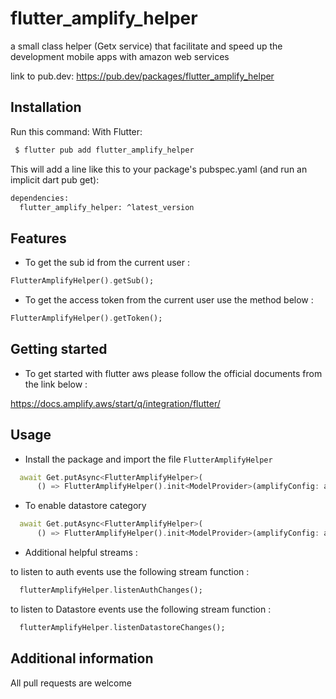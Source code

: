 # flutter_amplify_helper


a small class helper (Getx service) that facilitate and speed up the development mobile apps with amazon web services

link to pub.dev:
https://pub.dev/packages/flutter_amplify_helper
## Installation

Run this command:
With Flutter:

```bash
 $ flutter pub add flutter_amplify_helper
```
This will add a line like this to your package's pubspec.yaml (and run an implicit dart pub get):

```bash
dependencies:
  flutter_amplify_helper: ^latest_version
```


## Features
-  To get the sub id from the current user :

```dart
FlutterAmplifyHelper().getSub();
```

-  To get the access token from the current user use the method below :

```dart
FlutterAmplifyHelper().getToken();
```
## Getting started

- To get started with flutter aws please follow the official documents from the link below : 

https://docs.amplify.aws/start/q/integration/flutter/

## Usage

- Install the package and import the file ``FlutterAmplifyHelper`` 

```dart
  await Get.putAsync<FlutterAmplifyHelper>(
      () => FlutterAmplifyHelper().init<ModelProvider>(amplifyConfig: amplifyconfig, modelProvider: ModelProvider.instance));
```

- To enable datastore category
```dart
  await Get.putAsync<FlutterAmplifyHelper>(
      () => FlutterAmplifyHelper().init<ModelProvider>(amplifyConfig: amplifyconfig, modelProvider: ModelProvider.instance,enableDatastore: true));
```

- Additional helpful streams :

 to listen to auth events use the following stream function :
```dart
  flutterAmplifyHelper.listenAuthChanges();
```

 to listen to Datastore events use the following stream function :
```dart
  flutterAmplifyHelper.listenDatastoreChanges();
```
## Additional information

All pull requests are welcome
